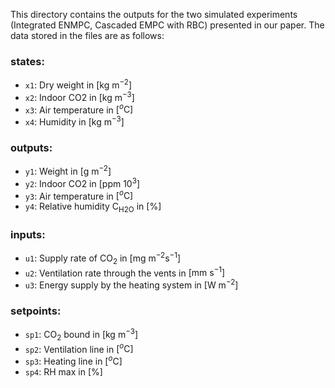 This directory contains the outputs for the two simulated experiments (Integrated ENMPC, Cascaded EMPC with RBC) presented in our paper. The data stored in the files are as follows:

### **states**:
- `x1`: Dry weight in $[\mathrm{kg \ m}^{-2}]$
- `x2`: Indoor CO2 in $[\mathrm{kg \ m}^{-3}]$
- `x3`: Air temperature in $[^o \mathrm{C}]$
- `x4`: Humidity in $[\mathrm{kg \ m}^{-3}]$

### **outputs**:
- `y1`: Weight in $[\mathrm{g \ m}^{-2}]$
- `y2`: Indoor CO2 in $[\mathrm{ppm} \ 10^{3}]$
- `y3`: Air temperature in $[^o \mathrm{C}]$
- `y4`: Relative humidity  $\mathrm{C}_{\mathrm{H2O}}$ in $[\%]$

### **inputs**:
- `u1`: Supply rate of  $\mathrm{CO}_{2}$ in $[\mathrm{mg \ m}^{-2} \mathrm{s}^{-1}]$
- `u2`: Ventilation rate through the vents in $[\mathrm{mm \ s}^{-1}]$
- `u3`: Energy supply by the heating system in $[\mathrm{W \ m}^{-2}]$

### **setpoints**:
- `sp1`: $\mathrm{CO}_{2}$ bound in $[\mathrm{kg \ m}^{-3}]$
- `sp2`: Ventilation line in $[^o \mathrm{C}]$
- `sp3`: Heating line in $[^o \mathrm{C}]$
- `sp4`: RH max in $[\%]$

